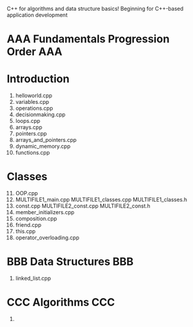 C++ for algorithms and data structure basics!
Beginning for C++-based application development

# AAA Fundamentals Progression Order AAA
# Introduction
1. helloworld.cpp
2. variables.cpp
3. operations.cpp
4. decisionmaking.cpp
5. loops.cpp
6. arrays.cpp
7. pointers.cpp
8. arrays_and_pointers.cpp
9. dynamic_memory.cpp
10. functions.cpp

# Classes
11. OOP.cpp
12. MULTIFILE1_main.cpp
    MULTIFILE1_classes.cpp
    MULTIFILE1_classes.h
13. const.cpp
    MULTIFILE2_const.cpp
    MULTIFILE2_const.h
14. member_initializers.cpp
15. composition.cpp
16. friend.cpp
17. this.cpp
18. operator_overloading.cpp


# BBB Data Structures BBB
1. linked_list.cpp

# CCC Algorithms CCC
1. 